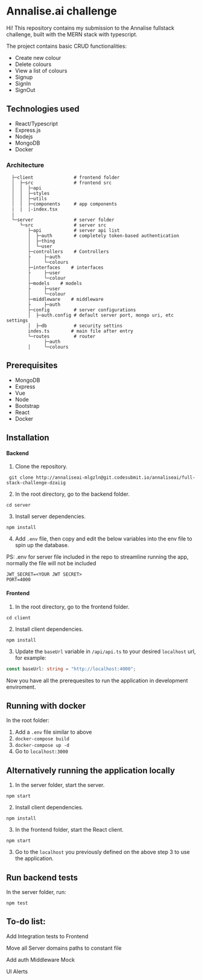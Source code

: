 # Annalise.ai challenge

Hi! This repository contains my submission to the Annalise fullstack challenge, built with the MERN stack with typescript.  

The project contains basic CRUD functionalities:
-   Create new colour
-   Delete colours
-   View a list of colours
-   Signup
-   SignIn
-   SignOut

## Technologies used
- React/Typescript
- Express.js
- Nodejs
- MongoDB
- Docker

### Architecture

      ├─client               # frontend folder
      │  ├─src               # frontend src
      │  │  ├─api
      │  │  ├─styles
      │  │  ├─utils
      │  │  ├─components     # app components
      |  |  |-index.tsx
      |
      └─server               # server folder
         └─src               # server src
            ├─api            # server api list
            │  ├─auth        # completely token-based authentication
            │  ├─thing
            │  └─user
            ├─controllers    # Controllers
            ├     ├─auth
            │     └─colours
            ├─interfaces    # interfaces
            ├     ├─user
            │     └─colour
            ├─models    # models
            ├     ├─user
            │     └─colour
            ├─middleware    # middleware
            ├     ├─auth
            ├─config         # server configurations
            │  ├─auth.config # default server port, mongo uri, etc settings
            │  ├─db          # security settins
            indes.ts        # main file after entry
            └─routes         # router
                  ├─auth
            │     └─colours


      

## Prerequisites

- MongoDB
- Express 
- Vue
- Node
- Bootstrap
- React
- Docker

## Installation

#### Backend

1. Clone the repository.

```
 git clone http://annaliseai-mlgzln@git.codesubmit.io/annaliseai/full-stack-challenge-dzaiig
```

2. In the root directory, go to the backend folder.

```
cd server
```

3. Install server dependencies.

```
npm install
```

4. Add `.env` file, then copy and edit the below variables into the env file to spin up the database.

PS: .env for server file included in the repo to streamline running the app, normally the file will not be included

```
JWT_SECRET=<YOUR JWT SECRET>
PORT=4000
```

#### Frontend

1. In the root directory, go to the frontend folder.

```
cd client
```

2. Install client dependencies.

```
npm install
```

3. Update the `baseUrl` variable in `/api/api.ts` to your desired `localhost` url, for example:

```typescript
const baseUrl: string = "http://localhost:4000";
```

Now you have all the prerequesites to run the application in development enviroment.


## Running with docker
In the root folder:
1. Add a ```.env``` file similar to above
2. ```docker-compose build```
3. ```docker-compose up -d```
4. Go to ```localhost:3000```

## Alternatively running the application locally

1. In the server folder, start the server.

```
npm start
```
2. Install client dependencies.

```
npm install
```

3. In the frontend folder, start the React client.

```
npm start
```

3. Go to the `localhost` you previously defined on the above step 3 to use the application.
## Run backend tests

In the server folder, run:

```
npm test
```
## To-do list:

Add Integration tests to Frontend

Move all Server domains paths to constant file

Add auth Middleware Mock

UI Alerts


